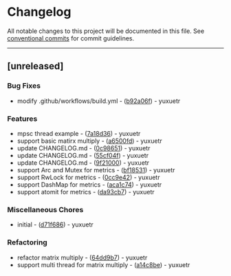 # Changelog

All notable changes to this project will be documented in this file. See [conventional commits](https://www.conventionalcommits.org/) for commit guidelines.

---
## [unreleased]

### Bug Fixes

- modify .github/workflows/build.yml - ([b92a06f](https://github.com/yuxuetr/rust-template/commit/b92a06fa5541f0411716d5055f537ea5217e430b)) - yuxuetr

### Features

- mpsc thread example - ([7a18d36](https://github.com/yuxuetr/rust-template/commit/7a18d366099293932a144cf04f4ba5ee6873d9e4)) - yuxuetr
- support basic matirx multiply - ([a6500fd](https://github.com/yuxuetr/rust-template/commit/a6500fd74e3f1ba456780dbedf4948d902ab16ac)) - yuxuetr
- update CHANGELOG.md - ([0c98651](https://github.com/yuxuetr/rust-template/commit/0c986518e9fb125a4bd0bcb6f608763b17364fb6)) - yuxuetr
- update CHANGELOG.md - ([55cf04f](https://github.com/yuxuetr/rust-template/commit/55cf04f36574337df327e07405788b49810cc289)) - yuxuetr
- update CHANGELOG.md - ([9f21000](https://github.com/yuxuetr/rust-template/commit/9f2100073b48bca275c9bdc81aa8edc78f75c727)) - yuxuetr
- support Arc and Mutex for metrics - ([bf18531](https://github.com/yuxuetr/rust-template/commit/bf185314ebaf61d2ab0aca8df7d50a7480c722be)) - yuxuetr
- support RwLock for metrics - ([0cc9e42](https://github.com/yuxuetr/rust-template/commit/0cc9e423f33814d065a17ebc784b42942f5d6075)) - yuxuetr
- support DashMap for metrics - ([aca1c74](https://github.com/yuxuetr/rust-template/commit/aca1c7481d7c8f4ac46100acb5ee088efc0c5cea)) - yuxuetr
- support atomit for metrics - ([da93cb7](https://github.com/yuxuetr/rust-template/commit/da93cb74552c01606987f2d7ccac17a34e8c7ea5)) - yuxuetr

### Miscellaneous Chores

- initial - ([d71f686](https://github.com/yuxuetr/rust-template/commit/d71f686d73919bca1eb67c43a849a4c17ce8e1f4)) - yuxuetr

### Refactoring

- refactor matrix multiply - ([64dd9b7](https://github.com/yuxuetr/rust-template/commit/64dd9b7804c94b931863a21698bb2bdf39c3774d)) - yuxuetr
- support multi thread for matrix multiply - ([a14c8be](https://github.com/yuxuetr/rust-template/commit/a14c8be74f0efff735be388c4e2b01f3babf7ce7)) - yuxuetr

<!-- generated by git-cliff -->
